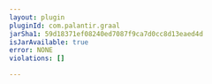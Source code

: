 ```yaml
---
layout: plugin
pluginId: com.palantir.graal
jarSha1: 59d18371ef08240ed7087f9ca7d0cc8d13eaed4d
isJarAvailable: true
error: NONE
violations: []

---
```

